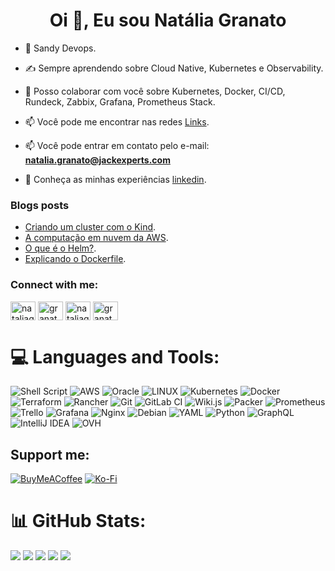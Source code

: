 <h1 align="center">Oi 👋, Eu sou Natália Granato</h1>


- 🔭 Sandy Devops.
- ✍️ Sempre aprendendo sobre Cloud Native, Kubernetes e Observability.
- 💬 Posso colaborar com você sobre Kubernetes, Docker, CI/CD, Rundeck, Zabbix, Grafana, Prometheus Stack.
- 📫 Você pode me encontrar nas redes [Links](https://linktr.ee/nataliagranato).


- 📫 Você pode entrar em contato pelo e-mail: **natalia.granato@jackexperts.com**

- 📄 Conheça as minhas experiências [linkedin](https://www.linkedin.com/in/nataliagranato).

### Blogs posts
<!-- BLOG-POST-LIST:START -->
- [Criando um cluster com o Kind](https://nataliagranato.me/2023/03/09/Criando-um-cluster-com-o-Kind-localmente.html).
- [A computação em nuvem da AWS](https://nataliagranato.me/aws/2023/06/22/A-computa%C3%A7%C3%A3o-em-nuvem-da-AWS.html).
- [O que é o Helm?](https://nataliagranato.me/2023/03/09/O-que-%C3%A9-o-Helm.html).
- [Explicando o Dockerfile](https://nataliagranato.me/2023/03/19/Explicando-o-Dockerfile.html).
<!-- BLOG-POST-LIST:END -->

<h3 align="left">Connect with me:</h3>
<p align="left">
<a href="https://dev.to/nataliagranato" target="blank"><img align="center" src="https://raw.githubusercontent.com/rahuldkjain/github-profile-readme-generator/master/src/images/icons/Social/devto.svg" alt="nataliagranato" height="30" width="40" /></a>
<a href="https://twitter.com/granatowp" target="blank"><img align="center" src="https://raw.githubusercontent.com/rahuldkjain/github-profile-readme-generator/master/src/images/icons/Social/twitter.svg" alt="granatowp" height="30" width="40" /></a>
<a href="https://linkedin.com/in/nataliagranato" target="blank"><img align="center" src="https://raw.githubusercontent.com/rahuldkjain/github-profile-readme-generator/master/src/images/icons/Social/linked-in-alt.svg" alt="nataliagranato" height="30" width="40" /></a>
<a href="https://instagram.com/granatowp" target="blank"><img align="center" src="https://raw.githubusercontent.com/rahuldkjain/github-profile-readme-generator/master/src/images/icons/Social/instagram.svg" alt="granatowp" height="30" width="40" /></a>
</p>

# 💻 Languages and Tools:
![Shell Script](https://img.shields.io/badge/shell_script-%23121011.svg?style=for-the-badge&logo=gnu-bash&logoColor=white) ![AWS](https://img.shields.io/badge/AWS-%23FF9900.svg?style=for-the-badge&logo=amazon-aws&logoColor=white) ![Oracle](https://img.shields.io/badge/Oracle-F80000?style=for-the-badge&logo=oracle&logoColor=white) ![LINUX](https://img.shields.io/badge/Linux-FCC624?style=for-the-badge&logo=linux&logoColor=black) ![Kubernetes](https://img.shields.io/badge/kubernetes-%23326ce5.svg?style=for-the-badge&logo=kubernetes&logoColor=white) ![Docker](https://img.shields.io/badge/docker-%230db7ed.svg?style=for-the-badge&logo=docker&logoColor=white) ![Terraform](https://img.shields.io/badge/terraform-%235835CC.svg?style=for-the-badge&logo=terraform&logoColor=white) ![Rancher](https://img.shields.io/badge/rancher-%230075A8.svg?style=for-the-badge&logo=rancher&logoColor=white) ![Git](https://img.shields.io/badge/git-%23F05033.svg?style=for-the-badge&logo=git&logoColor=white) ![GitLab CI](https://img.shields.io/badge/gitlab%20ci-%23181717.svg?style=for-the-badge&logo=gitlab&logoColor=white) ![Wiki.js](https://img.shields.io/badge/wiki.js-%231976D2.svg?style=for-the-badge&logo=wikidotjs&logoColor=white) ![Packer](https://img.shields.io/badge/packer-%23E7EEF0.svg?style=for-the-badge&logo=packer&logoColor=%2302A8EF) ![Prometheus](https://img.shields.io/badge/Prometheus-E6522C?style=for-the-badge&logo=Prometheus&logoColor=white) ![Trello](https://img.shields.io/badge/Trello-%23026AA7.svg?style=for-the-badge&logo=Trello&logoColor=white) ![Grafana](https://img.shields.io/badge/grafana-%23F46800.svg?style=for-the-badge&logo=grafana&logoColor=white) ![Nginx](https://img.shields.io/badge/nginx-%23009639.svg?style=for-the-badge&logo=nginx&logoColor=white) ![Debian](https://img.shields.io/badge/Debian-D70A53?style=for-the-badge&logo=debian&logoColor=white) ![YAML](https://img.shields.io/badge/yaml-%23ffffff.svg?style=for-the-badge&logo=yaml&logoColor=151515) ![Python](https://img.shields.io/badge/python-3670A0?style=for-the-badge&logo=python&logoColor=ffdd54) ![GraphQL](https://img.shields.io/badge/-GraphQL-E10098?style=for-the-badge&logo=graphql&logoColor=white) ![IntelliJ IDEA](https://img.shields.io/badge/IntelliJIDEA-000000.svg?style=for-the-badge&logo=intellij-idea&logoColor=white) ![OVH](https://img.shields.io/badge/ovh-%23123F6D.svg?style=for-the-badge&logo=ovh&logoColor=#123F6D) 









<h2>Support me:</h2>

  [![BuyMeACoffee](https://img.shields.io/badge/Buy%20Me%20a%20Coffee-ffdd00?style=for-the-badge&logo=buy-me-a-coffee&logoColor=black)](https://buymeacoffee.com/nataliagranato) [![Ko-Fi](https://img.shields.io/badge/Ko--fi-F16061?style=for-the-badge&logo=ko-fi&logoColor=white)](https://ko-fi.com/nataliagranato) 


# 📊 GitHub Stats:
![](http://github-profile-summary-cards.vercel.app/api/cards/profile-details?username=nataliagranato&theme=dark)
![](http://github-profile-summary-cards.vercel.app/api/cards/repos-per-language?username=nataliagranato&theme=dark)
![](http://github-profile-summary-cards.vercel.app/api/cards/most-commit-language?username=nataliagranato&theme=dark)
![](http://github-profile-summary-cards.vercel.app/api/cards/stats?username=nataliagranato&theme=dark)
![](http://github-profile-summary-cards.vercel.app/api/cards/productive-time?username=nataliagranato&theme=dark&utcOffset=8)
